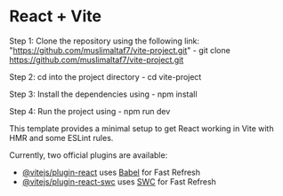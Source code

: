 # React + Vite

Step 1: Clone the repository using the following link: "https://github.com/muslimaltaf7/vite-project.git"
        - git clone https://github.com/muslimaltaf7/vite-project.git

Step 2: cd into the project directory 
        - cd vite-project

Step 3: Install the dependencies using 
        - npm install

Step 4: Run the project using
        - npm run dev





















This template provides a minimal setup to get React working in Vite with HMR and some ESLint rules.

Currently, two official plugins are available:

- [@vitejs/plugin-react](https://github.com/vitejs/vite-plugin-react/blob/main/packages/plugin-react/README.md) uses [Babel](https://babeljs.io/) for Fast Refresh
- [@vitejs/plugin-react-swc](https://github.com/vitejs/vite-plugin-react-swc) uses [SWC](https://swc.rs/) for Fast Refresh
